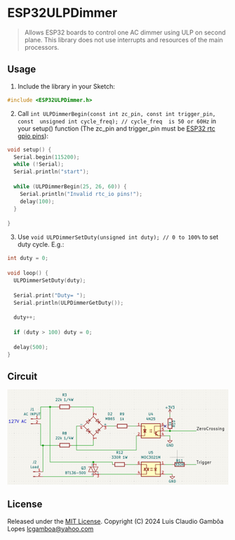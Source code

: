 # ESP32ULPDimmer

> Allows ESP32 boards to control one AC dimmer using ULP on second plane.
This library does not use interrupts and resources of the main processors.


## Usage

1. Include the library in your Sketch:

```cpp
#include <ESP32ULPDimmer.h>
```

2. Call `int ULPDimmerBegin(const int zc_pin, const int trigger_pin, const  unsigned int cycle_freq); // cycle_freq  is 50 or 60Hz` in your setup() function (The zc_pin and trigger_pin must be [ESP32 rtc gpio pins](https://docs.espressif.com/projects/esp-idf/en/stable/esp32/api-reference/peripherals/gpio.html)):

```cpp
void setup() {
  Serial.begin(115200);
  while (!Serial);
  Serial.println("start");

  while (ULPDimmerBegin(25, 26, 60)) {
    Serial.println("Invalid rtc_io pins!");
    delay(100);
  }
  
}
```

3. Use `void ULPDimmerSetDuty(unsigned int duty); // 0 to 100%`  to set duty cycle. E.g.:

```cpp
int duty = 0;

void loop() {
  ULPDimmerSetDuty(duty);

  Serial.print("Duty= ");
  Serial.println(ULPDimmerGetDuty());

  duty++;

  if (duty > 100) duty = 0;

  delay(500);
}
```

## Circuit

![dimmer schamtic](docs/dimmer.png) 


## License

Released under the [MIT License](LICENSE). Copyright (C) 2024  Luis Claudio Gambôa Lopes <lcgamboa@yahoo.com>
